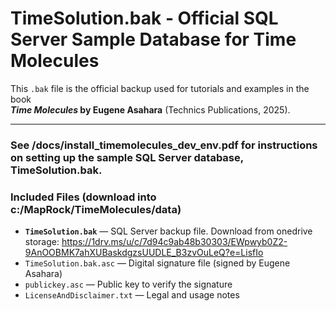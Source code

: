# TimeSolution.bak - Official SQL Server Sample Database for Time Molecules

This `.bak` file is the official backup used for tutorials and examples in the book  
**<i>Time Molecules</i> by Eugene Asahara** (Technics Publications, 2025).

---

### See /docs/install_timemolecules_dev_env.pdf for instructions on setting up the sample SQL Server database, TimeSolution.bak.

### Included Files (download into c:/MapRock/TimeMolecules/data)

- <b>`TimeSolution.bak`</b> — SQL Server backup file. Download from onedrive storage: https://1drv.ms/u/c/7d94c9ab48b30303/EWpwyb0Z2-9AnOOBMK7ahXUBaskdgzsUUDLE_B3zvOuLeQ?e=LisfIo
- `TimeSolution.bak.asc` — Digital signature file (signed by Eugene Asahara)
- `publickey.asc` — Public key to verify the signature
- `LicenseAndDisclaimer.txt` — Legal and usage notes


